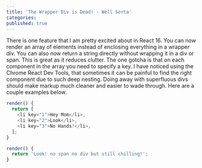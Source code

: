 ```yaml
---
title: 'The Wrapper Div is Dead! - Well Sorta'
categories:
published: true
---
```


There is one feature that I am pretty excited about in React 16. You can now render an array of elements instead of enclosing everything in a wrapper div. You can also now return a string directly without wrapping it in a div or span. This is great as it reduces clutter. The one gotcha is that on each component in the array you need to specify a key.  I have noticed using the Chrome React Dev Tools, that sometimes it can be painful to find the right component due to such deep nesting. Doing away with superfluous divs should make markup much cleaner and easier to wade through. Here are a couple examples below.


```javascript
render() {
  return [
    <li key="1">Hey Mom</li>,
    <li key="2">Look</li>,
    <li key="3">No Hands!</li>,
  ];
}
```

```javascript
render() {
  return 'Look! no span no div but still chilling!';
}
```
